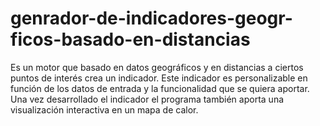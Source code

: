 # genrador-de-indicadores-geogr-ficos-basado-en-distancias
Es un motor que basado en datos geográficos y en distancias a ciertos puntos de interés crea un indicador. Este indicador es personalizable en función de los datos de entrada y la funcionalidad que se quiera aportar. Una vez desarrollado el indicador el programa también aporta una visualización interactiva en un mapa de calor.

